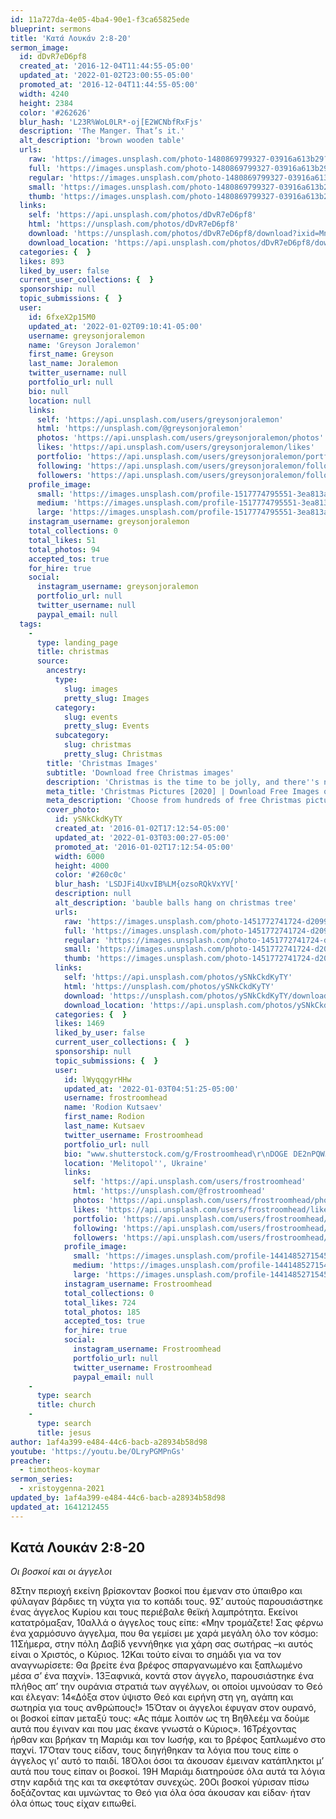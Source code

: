 ```yaml
---
id: 11a727da-4e05-4ba4-90e1-f3ca65825ede
blueprint: sermons
title: 'Κατά Λουκάν 2:8-20'
sermon_image:
  id: dDvR7eD6pf8
  created_at: '2016-12-04T11:44:55-05:00'
  updated_at: '2022-01-02T23:00:55-05:00'
  promoted_at: '2016-12-04T11:44:55-05:00'
  width: 4240
  height: 2384
  color: '#262626'
  blur_hash: 'L23R%WoL0LR*-oj[E2WCNbfRxFjs'
  description: 'The Manger. That’s it.'
  alt_description: 'brown wooden table'
  urls:
    raw: 'https://images.unsplash.com/photo-1480869799327-03916a613b29?ixid=MnwxNjM3NDl8MHwxfHNlYXJjaHwyfHxtYW5nZXJ8ZW58MHx8fHwxNjQxMjExOTQ3&ixlib=rb-1.2.1'
    full: 'https://images.unsplash.com/photo-1480869799327-03916a613b29?crop=entropy&cs=srgb&fm=jpg&ixid=MnwxNjM3NDl8MHwxfHNlYXJjaHwyfHxtYW5nZXJ8ZW58MHx8fHwxNjQxMjExOTQ3&ixlib=rb-1.2.1&q=85'
    regular: 'https://images.unsplash.com/photo-1480869799327-03916a613b29?crop=entropy&cs=tinysrgb&fit=max&fm=jpg&ixid=MnwxNjM3NDl8MHwxfHNlYXJjaHwyfHxtYW5nZXJ8ZW58MHx8fHwxNjQxMjExOTQ3&ixlib=rb-1.2.1&q=80&w=1080'
    small: 'https://images.unsplash.com/photo-1480869799327-03916a613b29?crop=entropy&cs=tinysrgb&fit=max&fm=jpg&ixid=MnwxNjM3NDl8MHwxfHNlYXJjaHwyfHxtYW5nZXJ8ZW58MHx8fHwxNjQxMjExOTQ3&ixlib=rb-1.2.1&q=80&w=400'
    thumb: 'https://images.unsplash.com/photo-1480869799327-03916a613b29?crop=entropy&cs=tinysrgb&fit=max&fm=jpg&ixid=MnwxNjM3NDl8MHwxfHNlYXJjaHwyfHxtYW5nZXJ8ZW58MHx8fHwxNjQxMjExOTQ3&ixlib=rb-1.2.1&q=80&w=200'
  links:
    self: 'https://api.unsplash.com/photos/dDvR7eD6pf8'
    html: 'https://unsplash.com/photos/dDvR7eD6pf8'
    download: 'https://unsplash.com/photos/dDvR7eD6pf8/download?ixid=MnwxNjM3NDl8MHwxfHNlYXJjaHwyfHxtYW5nZXJ8ZW58MHx8fHwxNjQxMjExOTQ3'
    download_location: 'https://api.unsplash.com/photos/dDvR7eD6pf8/download?ixid=MnwxNjM3NDl8MHwxfHNlYXJjaHwyfHxtYW5nZXJ8ZW58MHx8fHwxNjQxMjExOTQ3'
  categories: {  }
  likes: 893
  liked_by_user: false
  current_user_collections: {  }
  sponsorship: null
  topic_submissions: {  }
  user:
    id: 6fxeX2p15M0
    updated_at: '2022-01-02T09:10:41-05:00'
    username: greysonjoralemon
    name: 'Greyson Joralemon'
    first_name: Greyson
    last_name: Joralemon
    twitter_username: null
    portfolio_url: null
    bio: null
    location: null
    links:
      self: 'https://api.unsplash.com/users/greysonjoralemon'
      html: 'https://unsplash.com/@greysonjoralemon'
      photos: 'https://api.unsplash.com/users/greysonjoralemon/photos'
      likes: 'https://api.unsplash.com/users/greysonjoralemon/likes'
      portfolio: 'https://api.unsplash.com/users/greysonjoralemon/portfolio'
      following: 'https://api.unsplash.com/users/greysonjoralemon/following'
      followers: 'https://api.unsplash.com/users/greysonjoralemon/followers'
    profile_image:
      small: 'https://images.unsplash.com/profile-1517774795551-3ea813a72bc2?ixlib=rb-1.2.1&q=80&fm=jpg&crop=faces&cs=tinysrgb&fit=crop&h=32&w=32'
      medium: 'https://images.unsplash.com/profile-1517774795551-3ea813a72bc2?ixlib=rb-1.2.1&q=80&fm=jpg&crop=faces&cs=tinysrgb&fit=crop&h=64&w=64'
      large: 'https://images.unsplash.com/profile-1517774795551-3ea813a72bc2?ixlib=rb-1.2.1&q=80&fm=jpg&crop=faces&cs=tinysrgb&fit=crop&h=128&w=128'
    instagram_username: greysonjoralemon
    total_collections: 0
    total_likes: 51
    total_photos: 94
    accepted_tos: true
    for_hire: true
    social:
      instagram_username: greysonjoralemon
      portfolio_url: null
      twitter_username: null
      paypal_email: null
  tags:
    -
      type: landing_page
      title: christmas
      source:
        ancestry:
          type:
            slug: images
            pretty_slug: Images
          category:
            slug: events
            pretty_slug: Events
          subcategory:
            slug: christmas
            pretty_slug: Christmas
        title: 'Christmas Images'
        subtitle: 'Download free Christmas images'
        description: 'Christmas is the time to be jolly, and there''s nothing jollier than Unsplash''s collection of Christmas images. Trees, snow, christmas lights, and magical feasts: Unsplash has images of it all, and they''re totally free to use.'
        meta_title: 'Christmas Pictures [2020] | Download Free Images on Unsplash'
        meta_description: 'Choose from hundreds of free Christmas pictures. Download HD Christmas photos for free on Unsplash.'
        cover_photo:
          id: ySNkCkdKyTY
          created_at: '2016-01-02T17:12:54-05:00'
          updated_at: '2022-01-03T03:00:27-05:00'
          promoted_at: '2016-01-02T17:12:54-05:00'
          width: 6000
          height: 4000
          color: '#260c0c'
          blur_hash: 'LSDJFi4UxvIB%LM{ozsoRQkVxYV['
          description: null
          alt_description: 'bauble balls hang on christmas tree'
          urls:
            raw: 'https://images.unsplash.com/photo-1451772741724-d20990422508?ixlib=rb-1.2.1'
            full: 'https://images.unsplash.com/photo-1451772741724-d20990422508?ixlib=rb-1.2.1&q=85&fm=jpg&crop=entropy&cs=srgb'
            regular: 'https://images.unsplash.com/photo-1451772741724-d20990422508?ixlib=rb-1.2.1&q=80&fm=jpg&crop=entropy&cs=tinysrgb&w=1080&fit=max'
            small: 'https://images.unsplash.com/photo-1451772741724-d20990422508?ixlib=rb-1.2.1&q=80&fm=jpg&crop=entropy&cs=tinysrgb&w=400&fit=max'
            thumb: 'https://images.unsplash.com/photo-1451772741724-d20990422508?ixlib=rb-1.2.1&q=80&fm=jpg&crop=entropy&cs=tinysrgb&w=200&fit=max'
          links:
            self: 'https://api.unsplash.com/photos/ySNkCkdKyTY'
            html: 'https://unsplash.com/photos/ySNkCkdKyTY'
            download: 'https://unsplash.com/photos/ySNkCkdKyTY/download'
            download_location: 'https://api.unsplash.com/photos/ySNkCkdKyTY/download'
          categories: {  }
          likes: 1469
          liked_by_user: false
          current_user_collections: {  }
          sponsorship: null
          topic_submissions: {  }
          user:
            id: lWyqqgyrHHw
            updated_at: '2022-01-03T04:51:25-05:00'
            username: frostroomhead
            name: 'Rodion Kutsaev'
            first_name: Rodion
            last_name: Kutsaev
            twitter_username: Frostroomhead
            portfolio_url: null
            bio: "www.shutterstock.com/g/Frostroomhead\r\nDOGE⠀DE2nPQW3QboTzuqQvkpxdVyddgKKBy3Rwj BTC⠀1LU1Hq8QXsFXBe2QDrHR6hvfz2tZohUkG5 ETH⠀0x48e7c0ae4a5eac8b7d58564d649ab16b48a03211"
            location: 'Melitopol'', Ukraine'
            links:
              self: 'https://api.unsplash.com/users/frostroomhead'
              html: 'https://unsplash.com/@frostroomhead'
              photos: 'https://api.unsplash.com/users/frostroomhead/photos'
              likes: 'https://api.unsplash.com/users/frostroomhead/likes'
              portfolio: 'https://api.unsplash.com/users/frostroomhead/portfolio'
              following: 'https://api.unsplash.com/users/frostroomhead/following'
              followers: 'https://api.unsplash.com/users/frostroomhead/followers'
            profile_image:
              small: 'https://images.unsplash.com/profile-1441485271545-5967d833a329?ixlib=rb-1.2.1&q=80&fm=jpg&crop=faces&cs=tinysrgb&fit=crop&h=32&w=32'
              medium: 'https://images.unsplash.com/profile-1441485271545-5967d833a329?ixlib=rb-1.2.1&q=80&fm=jpg&crop=faces&cs=tinysrgb&fit=crop&h=64&w=64'
              large: 'https://images.unsplash.com/profile-1441485271545-5967d833a329?ixlib=rb-1.2.1&q=80&fm=jpg&crop=faces&cs=tinysrgb&fit=crop&h=128&w=128'
            instagram_username: Frostroomhead
            total_collections: 0
            total_likes: 724
            total_photos: 185
            accepted_tos: true
            for_hire: true
            social:
              instagram_username: Frostroomhead
              portfolio_url: null
              twitter_username: Frostroomhead
              paypal_email: null
    -
      type: search
      title: church
    -
      type: search
      title: jesus
author: 1af4a399-e484-44c6-bacb-a28934b58d98
youtube: 'https://youtu.be/OLryPGMPnGs'
preacher:
  - timotheos-koymar
sermon_series:
  - xristoygenna-2021
updated_by: 1af4a399-e484-44c6-bacb-a28934b58d98
updated_at: 1641212455
---
```

## Κατά Λουκάν 2:8-20   

_Οι βοσκοί και οι άγγελοι_

8Στην περιοχή εκείνη βρίσκονταν βοσκοί που έμεναν στο ύπαιθρο και φύλαγαν βάρδιες τη νύχτα για το κοπάδι τους. 9Σ’ αυτούς παρουσιάστηκε ένας άγγελος Κυρίου και τους περιέβαλε θεϊκή λαμπρότητα. Εκείνοι κατατρόμαξαν, 10αλλά ο άγγελος τους είπε: «Μην τρομάζετε! Σας φέρνω ένα χαρμόσυνο άγγελμα, που θα γεμίσει με χαρά μεγάλη όλο τον κόσμο: 11Σήμερα, στην πόλη Δαβίδ γεννήθηκε για χάρη σας σωτήρας –κι αυτός είναι ο Χριστός, ο Κύριος. 12Και τούτο είναι το σημάδι για να τον αναγνωρίσετε: Θα βρείτε ένα βρέφος σπαργανωμένο και ξαπλωμένο μέσα σ’ ένα παχνί». 13Ξαφνικά, κοντά στον άγγελο, παρουσιάστηκε ένα πλήθος απ’ την ουράνια στρατιά των αγγέλων, οι οποίοι υμνούσαν το Θεό και έλεγαν:
14«Δόξα στον ύψιστο Θεό
και ειρήνη στη γη,
αγάπη και σωτηρία για τους ανθρώπους!»
15Όταν οι άγγελοι έφυγαν στον ουρανό, οι βοσκοί είπαν μεταξύ τους: «Ας πάμε λοιπόν ως τη Βηθλεέμ να δούμε αυτά που έγιναν και που μας έκανε γνωστά ο Κύριος». 16Τρέχοντας ήρθαν και βρήκαν τη Μαριάμ και τον Ιωσήφ, και το βρέφος ξαπλωμένο στο παχνί. 17Όταν τους είδαν, τους διηγήθηκαν τα λόγια που τους είπε ο άγγελος γι’ αυτό το παιδί. 18Όλοι όσοι τα άκουσαν έμειναν κατάπληκτοι μ’ αυτά που τους είπαν οι βοσκοί. 19Η Μαριάμ διατηρούσε όλα αυτά τα λόγια στην καρδιά της και τα σκεφτόταν συνεχώς. 20Οι βοσκοί γύρισαν πίσω δοξάζοντας και υμνώντας το Θεό για όλα όσα άκουσαν και είδαν· ήταν όλα όπως τους είχαν ειπωθεί.